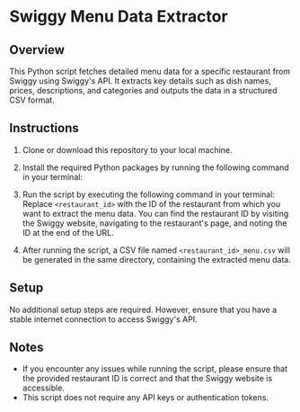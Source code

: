 # Swiggy Menu Data Extractor

## Overview
This Python script fetches detailed menu data for a specific restaurant from Swiggy using Swiggy's API. It extracts key details such as dish names, prices, descriptions, and categories and outputs the data in a structured CSV format.

## Instructions
1. Clone or download this repository to your local machine.

2. Install the required Python packages by running the following command in your terminal:

3. Run the script by executing the following command in your terminal:
Replace `<restaurant_id>` with the ID of the restaurant from which you want to extract the menu data. You can find the restaurant ID by visiting the Swiggy website, navigating to the restaurant's page, and noting the ID at the end of the URL.

4. After running the script, a CSV file named `<restaurant_id>_menu.csv` will be generated in the same directory, containing the extracted menu data.

## Setup
No additional setup steps are required. However, ensure that you have a stable internet connection to access Swiggy's API.

## Notes
- If you encounter any issues while running the script, please ensure that the provided restaurant ID is correct and that the Swiggy website is accessible.
- This script does not require any API keys or authentication tokens.
